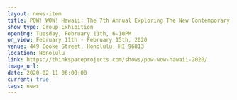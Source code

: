 ```yaml
---
layout: news-item
title: POW! WOW! Hawaii: The 7th Annual Exploring The New Contemporary Movement
show_type: Group Exhibition
opening: Tuesday, February 11th, 6-10PM
on_view: February 11th - February 15th, 2020
venue: 449 Cooke Street, Honolulu, HI 96813
location: Honolulu
link: https://thinkspaceprojects.com/shows/pow-wow-hawaii-2020/
image_url:
date: 2020-02-11 06:00:00
current: true
tags: news
---
```

